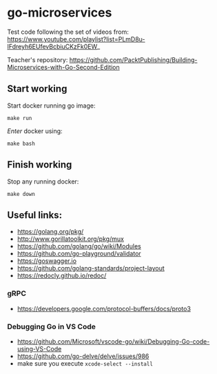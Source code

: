 # go-microservices

Test code following the set of videos from:  https://www.youtube.com/playlist?list=PLmD8u-IFdreyh6EUfevBcbiuCKzFk0EW_

Teacher's repository: https://github.com/PacktPublishing/Building-Microservices-with-Go-Second-Edition

## Start working

Start docker running go image:

```
make run
```

_Enter_ docker using:

```
make bash
```

## Finish working

Stop any running docker:

```
make down
```

## Useful links:

- https://golang.org/pkg/
- http://www.gorillatoolkit.org/pkg/mux
- https://github.com/golang/go/wiki/Modules
- https://github.com/go-playground/validator
- https://goswagger.io
- https://github.com/golang-standards/project-layout
- https://redocly.github.io/redoc/

### gRPC
- https://developers.google.com/protocol-buffers/docs/proto3


### Debugging Go in VS Code

- https://github.com/Microsoft/vscode-go/wiki/Debugging-Go-code-using-VS-Code
- https://github.com/go-delve/delve/issues/986
- make sure you execute `xcode-select --install`
